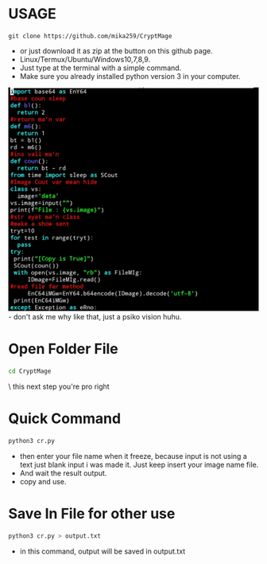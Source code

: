 # USAGE
```shell
git clone https://github.com/mika259/CryptMage
```
- or just download it as zip at the button on this github page.
- Linux/Termux/Ubuntu/Windows10,7,8,9.
- Just type at the terminal with a simple command.<br>
- Make sure you already installed python version 3 in your computer.
<img src="Screenshot_2024-04-17-01-28-27-864_com.termux-edit.jpg">
- don't ask me why like that, just a psiko vision huhu.

# Open Folder File
```bash
cd CryptMage
```

\\ this next step you're pro right
# Quick Command
```bash
python3 cr.py
```

- then enter your file name when it freeze, because input is not using a text just blank input i was made it. Just keep insert your image name file.
- And wait the result output.
- copy and use.

# Save In File for other use
```bash
python3 cr.py > output.txt
```

- in this command, output will be saved in output.txt

